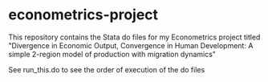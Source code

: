 # econometrics-project
This repository contains the Stata do files for my Econometrics project titled "Divergence in Economic Output, Convergence in Human Development: A simple 2-region model of production with migration dynamics"

See run_this.do to see the order of execution of the do files
